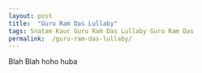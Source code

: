 ```yaml
---
layout: post
title:  "Guru Ram Das Lullaby"
tags: Snatam Kaur Guru Ram Das Lullaby Guru Ram Das
permalink:  /guru-ram-das-lullaby/
---
```


Blah Blah
hoho 
huba

